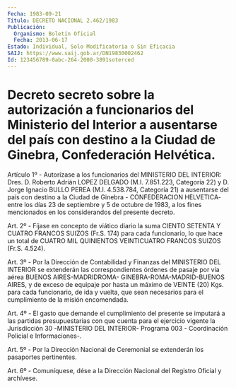 ```yaml
---
Fecha: 1983-09-21
Título: DECRETO NACIONAL 2.462/1983
Publicación:
  Organismo: Boletín Oficial
  Fecha: 2013-06-17
Estado: Individual, Solo Modificatoria o Sin Eficacia
SAIJ: https://www.saij.gob.ar/DN19830002462
Id: 123456789-0abc-264-2000-3891soterced
---
```

# Decreto secreto sobre la autorización a funcionarios del Ministerio del Interior a ausentarse del país con destino a la Ciudad de Ginebra, Confederación Helvética.

<a id="1"></a>
Artículo 1º - Autorízase a los funcionarios del MINISTERIO DEL INTERIOR: Dres. D. Roberto Adrián LOPEZ DELGADO (M.I. 7.851.223, Categoría 22) y D. Jorge Ignacio BULLO PEREA (M.I. 4.538.784, Categoría 21) a ausentarse del país con destino a la Ciudad de Ginebra - CONFEDERACION HELVETICA- entre los días 23 de septiembre y 5 de octubre de 1983, a los fines mencionados en los considerandos del presente decreto.

<a id="2"></a>
Art. 2º - Fíjase en concepto de viático diario la suma CIENTO SETENTA Y CUATRO FRANCOS SUIZOS (Fr.S. 174) para cada funcionario, lo que hace un total de CUATRO MIL QUINIENTOS VEINTICUATRO FRANCOS SUIZOS (Fr.S. 4.524).

<a id="3"></a>
Art. 3º - Por la Dirección de Contabilidad y Finanzas del MINISTERIO DEL INTERIOR se extenderán las correspondientes órdenes de pasaje por vía aérea BUENOS AIRES-MADRIDROMA- GINEBRA-ROMA-MADRID-BUENOS AIRES, y de exceso de equipaje por hasta un máximo de VEINTE (20) Kgs. para cada funcionario, de ida y vuelta, que sean necesarios para el cumplimiento de la misión encomendada.

<a id="4"></a>
Art. 4º - El gasto que demande el cumplimiento del presente se imputará a las partidas presupuestarias con que cuenta para el ejercicio vigente la Jurisdicción 30 -MINISTERIO DEL INTERIOR- Programa 003 - Coordinación Policial e Informaciones-.

<a id="5"></a>
Art. 5º - Por la Dirección Nacional de Ceremonial se extenderán los pasaportes pertinentes.

<a id="6"></a>
Art. 6º - Comuníquese, dése a la Dirección Nacional del Registro Oficial y archívese.